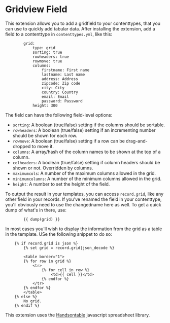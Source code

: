 Gridview Field
==============

This extension allows you to add a gridfield to your contenttypes, that you can
use to quickly add tabular data. After installing the extension, add a field to
a contenttype in `contenttypes.yml`, like this:


```
        grid:
            type: grid
            sorting: true
            rowheaders: true
            rowmove: true
            columns:
                firstname: First name
                lastname: Last name
                address: Address
                zipcode: Zip code
                city: City
                country: Country
                email: Email
                password: Password
            height: 300
```

The field can have the following field-level options:

* `sorting`: A boolean (true/false) setting if the columns should be sortable.
* `rowheaders`: A boolean (true/false) setting if an incrementing number should be shown for each row.
* `rowmove`: A boolean (true/false) setting if a row can be drag-and-dropped to move it.
* `columns`: A array/hash of the column names to be shown at the top of a column.
* `colheaders`: A boolean (true/false) setting if column headers should be shown or not. Overridden by columns.
* `maximumcols`: A number of the maximum columns allowed in the grid.
* `minimumcolumns`: A number of the minimum columns allowed in the grid.
* `height`: A number to set the height of the field.

To output the result in your templates, you can access `record.grid`, like any
other field in your records. If you've renamed the field in your contenttype,
you'll obviously need to use the changedname here as well. To get a quick dump
of what's in there, use:

```
        {{ dump(grid) }}
```

In most cases you'll wish to display the information from the grid as a table
in the template. USe the following snippet to do so:


```
    {% if record.grid is json %}
        {% set grid = record.grid|json_decode %}

        <table border="1">
        {% for row in grid %}
            <tr>
                {% for cell in row %}
                    <td>{{ cell }}</td>
                {% endfor %}
            </tr>
        {% endfor %}
        </table>
    {% else %}
        No grid.
    {% endif %}
```

This extension uses the [Handsontable][ht] javascript spreadsheet library.

[ht]: https://handsontable.com/


